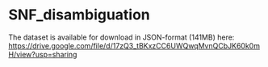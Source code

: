 # SNF_disambiguation
The dataset is available for download in JSON-format (141MB) here: https://drive.google.com/file/d/17zQ3_tBKxzCC6UWQwqMvnQCbJK60k0mH/view?usp=sharing
